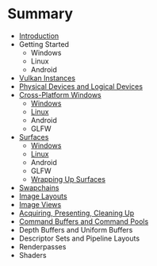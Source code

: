 # Summary

* [Introduction](README.md)
* Getting Started
   * Windows
   * Linux
   * Android
* [Vulkan Instances](chap02/chap02.md)
* [Physical Devices and Logical Devices](chap03/chap03.md)
* [Cross-Platform Windows](chap04/chap04.md)
   * [Windows](chap04/chap04-windows.md)
   * [Linux](chap04/chap04-linux.md)
   * Android
   * GLFW
* [Surfaces](chap05/chap05_0.md)
   * [Windows](chap05/chap05-windows.md)
   * [Linux](chap05/chap05-linux.md)
   * Android
   * GLFW
   * [Wrapping Up Surfaces](chap05/chap05_1.md)
* [Swapchains](chap06/chap06.md)
* [Image Layouts](chap07/chap07.md)
* [Image Views](chap08/chap08.md)
* [Acquiring, Presenting, Cleaning Up](chap09/chap09.md)
* [Command Buffers and Command Pools](chap10/chap10.md)
* Depth Buffers and Uniform Buffers
* Descriptor Sets and Pipeline Layouts
* Renderpasses
* Shaders

